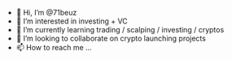 - 👋 Hi, I’m @71beuz
- 👀 I’m interested in investing + VC
- 🌱 I’m currently learning trading / scalping / investing / cryptos
- 💞️ I’m looking to collaborate on crypto launching projects
- 📫 How to reach me ...

<!---
71beuz/71beuz is a ✨ special ✨ repository because its `README.md` (this file) appears on your GitHub profile.
You can click the Preview link to take a look at your changes.
--->
